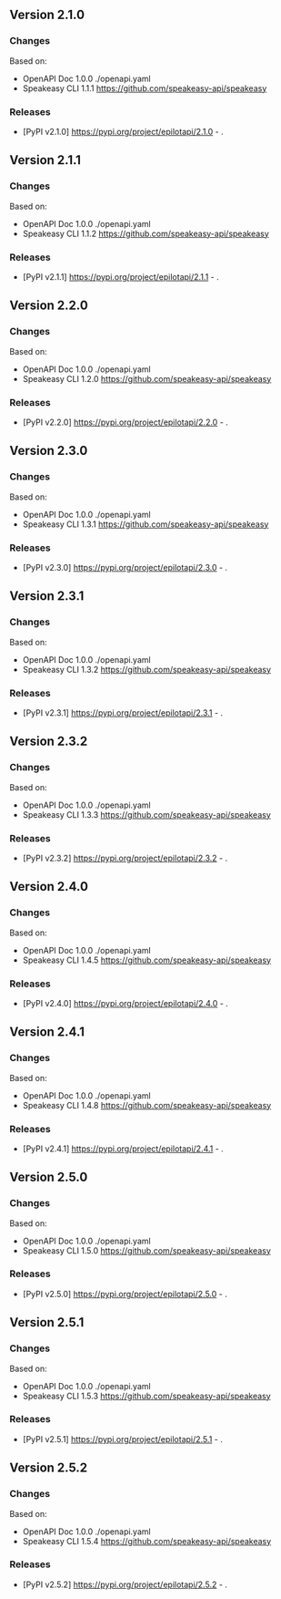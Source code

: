 

## Version 2.1.0
### Changes
Based on:
- OpenAPI Doc 1.0.0 ./openapi.yaml
- Speakeasy CLI 1.1.1 https://github.com/speakeasy-api/speakeasy
### Releases
- [PyPI v2.1.0] https://pypi.org/project/epilotapi/2.1.0 - .

## Version 2.1.1
### Changes
Based on:
- OpenAPI Doc 1.0.0 ./openapi.yaml
- Speakeasy CLI 1.1.2 https://github.com/speakeasy-api/speakeasy
### Releases
- [PyPI v2.1.1] https://pypi.org/project/epilotapi/2.1.1 - .

## Version 2.2.0
### Changes
Based on:
- OpenAPI Doc 1.0.0 ./openapi.yaml
- Speakeasy CLI 1.2.0 https://github.com/speakeasy-api/speakeasy
### Releases
- [PyPI v2.2.0] https://pypi.org/project/epilotapi/2.2.0 - .

## Version 2.3.0
### Changes
Based on:
- OpenAPI Doc 1.0.0 ./openapi.yaml
- Speakeasy CLI 1.3.1 https://github.com/speakeasy-api/speakeasy
### Releases
- [PyPI v2.3.0] https://pypi.org/project/epilotapi/2.3.0 - .

## Version 2.3.1
### Changes
Based on:
- OpenAPI Doc 1.0.0 ./openapi.yaml
- Speakeasy CLI 1.3.2 https://github.com/speakeasy-api/speakeasy
### Releases
- [PyPI v2.3.1] https://pypi.org/project/epilotapi/2.3.1 - .

## Version 2.3.2
### Changes
Based on:
- OpenAPI Doc 1.0.0 ./openapi.yaml
- Speakeasy CLI 1.3.3 https://github.com/speakeasy-api/speakeasy
### Releases
- [PyPI v2.3.2] https://pypi.org/project/epilotapi/2.3.2 - .

## Version 2.4.0
### Changes
Based on:
- OpenAPI Doc 1.0.0 ./openapi.yaml
- Speakeasy CLI 1.4.5 https://github.com/speakeasy-api/speakeasy
### Releases
- [PyPI v2.4.0] https://pypi.org/project/epilotapi/2.4.0 - .

## Version 2.4.1
### Changes
Based on:
- OpenAPI Doc 1.0.0 ./openapi.yaml
- Speakeasy CLI 1.4.8 https://github.com/speakeasy-api/speakeasy
### Releases
- [PyPI v2.4.1] https://pypi.org/project/epilotapi/2.4.1 - .

## Version 2.5.0
### Changes
Based on:
- OpenAPI Doc 1.0.0 ./openapi.yaml
- Speakeasy CLI 1.5.0 https://github.com/speakeasy-api/speakeasy
### Releases
- [PyPI v2.5.0] https://pypi.org/project/epilotapi/2.5.0 - .

## Version 2.5.1
### Changes
Based on:
- OpenAPI Doc 1.0.0 ./openapi.yaml
- Speakeasy CLI 1.5.3 https://github.com/speakeasy-api/speakeasy
### Releases
- [PyPI v2.5.1] https://pypi.org/project/epilotapi/2.5.1 - .

## Version 2.5.2
### Changes
Based on:
- OpenAPI Doc 1.0.0 ./openapi.yaml
- Speakeasy CLI 1.5.4 https://github.com/speakeasy-api/speakeasy
### Releases
- [PyPI v2.5.2] https://pypi.org/project/epilotapi/2.5.2 - .